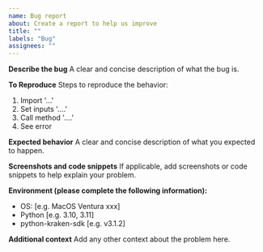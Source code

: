 ```yaml
---
name: Bug report
about: Create a report to help us improve
title: ""
labels: "Bug"
assignees: ""
---
```


**Describe the bug**
A clear and concise description of what the bug is.

**To Reproduce**
Steps to reproduce the behavior:

1. Import '...'
2. Set inputs '....'
3. Call method '....'
4. See error

**Expected behavior**
A clear and concise description of what you expected to happen.

**Screenshots and code snippets**
If applicable, add screenshots or code snippets to help explain your problem.

**Environment (please complete the following information):**

- OS: [e.g. MacOS Ventura xxx]
- Python [e.g. 3.10, 3.11]
- python-kraken-sdk [e.g. v3.1.2]

**Additional context**
Add any other context about the problem here.

